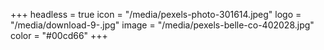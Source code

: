 +++
headless = true
icon = "/media/pexels-photo-301614.jpeg"
logo = "/media/download-9-.jpg"
image = "/media/pexels-belle-co-402028.jpg"
color = "#00cd66"
+++
